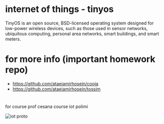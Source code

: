 # internet of things - tinyos  

TinyOS is an open source, BSD-licensed operating system designed for low-power wireless devices, such as those used in sensor networks, ubiquitous computing, personal area networks, smart buildings, and smart meters.  

# for more info (important homework repo)  

- https://github.com/ataeiamirhosein/cooja  
- https://github.com/ataeiamirhosein/tossim  

#
for course prof cesana course iot polimi  

![iot proto](https://www.iotco.net/proto.jpg)
